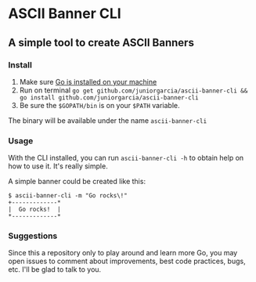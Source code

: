 # ASCII Banner CLI

## A simple tool to create ASCII Banners

### Install

1. Make sure [Go is installed on your machine](https://golang.org/doc/install#download)
2. Run on terminal `go get github.com/juniorgarcia/ascii-banner-cli && go install github.com/juniorgarcia/ascii-banner-cli`
3. Be sure the `$GOPATH/bin` is on your `$PATH` variable.

The binary will be available under the name `ascii-banner-cli`

### Usage

With the CLI installed, you can run `ascii-banner-cli -h` to obtain help on how
to use it. It's really simple.

A simple banner could be created like this:

```
$ ascii-banner-cli -m "Go rocks\!"
+-------------*
|  Go rocks!  |
*-------------*
```

### Suggestions

Since this a repository only to play around and learn more Go, you may open issues
to comment about improvements, best code practices, bugs, etc. I'll be glad to talk to you.
